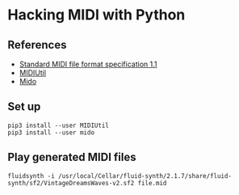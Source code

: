 # Hacking MIDI with Python

## References

* [Standard MIDI file format specification 1.1][midi-file-format]
* [MIDIUtil][midiutil]
* [Mido][mido]

## Set up

```
pip3 install --user MIDIUtil
pip3 install --user mido
```

## Play generated MIDI files

```
fluidsynth -i /usr/local/Cellar/fluid-synth/2.1.7/share/fluid-synth/sf2/VintageDreamsWaves-v2.sf2 file.mid
```

[midi-file-format]: http://www.music.mcgill.ca/~ich/classes/mumt306/StandardMIDIfileformat.html
[midiutil]: https://midiutil.readthedocs.io/en/1.2.1/
[mido]: https://mido.readthedocs.io/en/latest/
